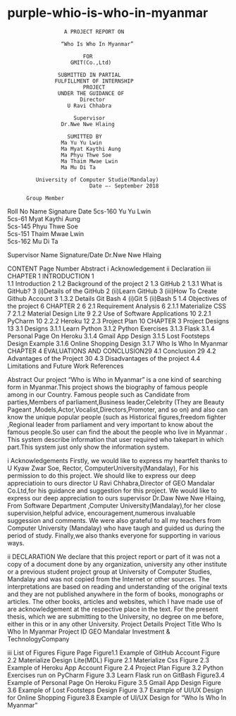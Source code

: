 # purple-whio-is-who-in-myanmar

                      A PROJECT REPORT ON
                      
                     “Who Is Who In Myanmar”
                     
                            FOR
                        GMIT(Co.,Ltd)
                        
                    SUBMITTED IN PARTIAL
                   FULFILLMENT OF INTERNSHIP
                            PROJECT
                    UNDER THE GUIDANCE OF
                           Director
                       U Ravi Chhabra
                       
                         Supervisor
                     Dr.Nwe Nwe Hlaing
                     
                       SUMITTED BY
                     Ma Yu Yu Lwin
                     Ma Myat Kaythi Aung
                     Ma Phyu Thwe Soe
                     Ma Thaim Mwae Lwin
                     Ma Mu Di Ta
                     
             University of Computer Studie(Mandalay)
                              Date –- September 2018

          Group Member
 Roll No  	Name          	Signature	Date
5cs-160   	Yu Yu Lwin		
5cs-61	   Myat Kaythi Aung		
5cs-145  	Phyu Thwe Soe		
5cs-151 	Thaim Mwae Lwin		
5cs-162	  Mu Di Ta		

Supervisor Name                                           Signature/Date
Dr.Nwe Nwe Hlaing





















CONTENT
                                                                    Page Number
Abstract   	                                                              	i
Acknowledgement	                                                        	 ii
Declaration	                                                              iii
CHAPTER 1 
INTRODUCTION                                                               1                       
1.1      Introduction                                                      2
1.2      Background of the project                                         2
1.3      GitHub                                                            2
1.3.1 What is GitHub?		                                                   3
(i)Details of the GitHub                                                   2
(ii)Learn GitHub                                                           3
(iii)How To Create Github Account                                          3
1.3.2 Details Git Bash                                                     4
(i)Git            							                                           5
(ii)Bash                                                                   5
1.4      Objectives of the project 				                                 6
CHAPTER 2                                                                  6
2.1     Requirement Analysis                                               6
2.1.1 Materialize CSS                                                      7
2.1.2 Material Design Lite                                                 9
2.2    Use of Software Applications                                       10
2.2.1 PyCharm                                                             10
2.2.2 Heroku                                                              12
2.3   Project Plan                                                        10
CHAPTER 3      Project Designs                                            13
3.1 Designs
3.1.1 Learn Python
3.1.2 Python Exercises
3.1.3 Flask
3.1.4 Personal Page On Heroku
3.1.4 Gmail App Design
3.1.5 Lost Footsteps Design Example
3.1.6 Online Shopping Design
3.1.7 Who Is Who In Myanmar
CHAPTER 4   EVALUATIONS AND CONCLUSION29
4.1 Conclusion  29
4.2 Advantages of the Project  30
4.3 Disadvantages of the project
4.4 Limitations and Future Work
References

Abstract
Our project  “Who is Who in Myanmar” is a  one kind of searching  form in Myanmar.This project shows the biography of famous people among in our Country.
Famous people such as Candidate from parties,Members of parliament,Business leader,Celebrity (They are  Beauty Pageant ,Models,Actor,Vocalist,Directors,Promoter, and so on) and also can know the unique popular people (such as Historical figures,freedom fighter ,Regional leader from  parliament and very important to know about the  famous people.So user can find the about the people who live in Myanmar .
This system describe information that user required who takepart in which part.This system just only show the information  system.













i
Acknowledgements
Firstly, we would like to express my heartfelt thanks to  U Kyaw Zwar Soe, Rector, ComputerUniversity(Mandalay), For  his permission to do this project.
We should like to express our deep appreciatioin to ours director  U Ravi Chhabra,Director of GEO Mandalar Co.Ltd,for his guidance and suggestion for this project.
We would like to express our deep appreciation to ours supervisor Dr.Daw Nwe Nwe Hlaing, From Software Department ,Computer University(Mandalay),for her close supervision,helpful advice, encouragement,numerous invaluable suggession and comments.
We were also grateful to all my teachers from Computer University (Mandalay) who have taugh and guided us during the period of study.
Finally,we also thanks everyone for supporting  in various ways.











ii
DECLARATION
We declare that this project report or part of it was not a copy of a document done by any organization, university any other institute or a previous student project group at University of Computer Studies, Mandalay and was not copied from the Internet or other sources.
The interpretations are based on reading and understanding of the original texts and they are not published anywhere in the form of books, monographs or articles. The other books, articles and websites, which I have made use of are acknowledgement at the respective place in the text. For the present thesis, which we are submitting to the University, no degree on me before, either in this or in any other University.
Project Details
Project Title	Who Is Who In Myanmar
Project ID	GEO Mandalar Investment & TechnologyCompany





iii
List of Figures
Figure                                                                        Page
Figure1.1  Example of GitHub Account
Figure 2.2 Materialize Design Lite(MDL)
Figure 2.1 Materialize Css
Figure 2.3 Example of Heroku App Account
Figure 2.4 Project Plan
Figure 3.2 Python Exercises run on PyCharm
Figure 3.3 Learn Flask run on GitBash
Figure3.4 Example of Personal Page On Heroku
Figure 3.5 Gmail App Design
Figure 3.6 Example of Lost Footsteps Design
Figure 3.7 Example of UI/UX Design for Online Shopping
Figure3.8 Example of UI/UX Design for “Who Is Who In
Myanmar”







 

